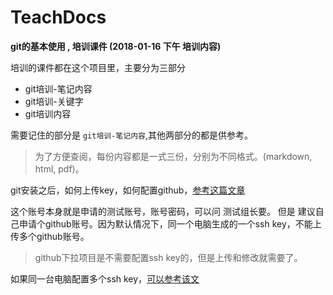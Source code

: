 # TeachDocs

**git的基本使用 , 培训课件 (2018-01-16 下午 培训内容)**


培训的课件都在这个项目里，主要分为三部分

+ git培训-笔记内容
+ git培训-关键字
+ git培训内容

需要记住的部分是 `git培训-笔记内容`,其他两部分的都是供参考。
 
> 为了方便查阅，每份内容都是一式三份，分别为不同格式。(markdown, html, pdf)。

git安装之后，如何上传key，如何配置github，[参考这篇文章](https://www.cnblogs.com/superGG1990/p/6844952.html)


 
这个账号本身就是申请的测试账号，账号密码，可以问 测试组长要。
但是 建议自己申请个github账号。因为默认情况下，同一个电脑生成的一个ssh key，不能上传多个github账号。

> github下拉项目是不需要配置ssh key的，但是上传和修改就需要了。

如果同一台电脑配置多个ssh key，[可以参考该文](https://www.zybuluo.com/yangfch3/note/172120)